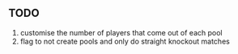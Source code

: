 ## TODO
1. customise the number of players that come out of each pool
1. flag to not create pools and only do straight knockout matches 